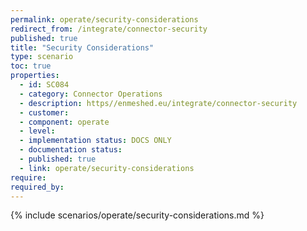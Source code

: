 ```yaml
---
permalink: operate/security-considerations
redirect_from: /integrate/connector-security
published: true
title: "Security Considerations"
type: scenario
toc: true
properties:
  - id: SC084
  - category: Connector Operations
  - description: https//enmeshed.eu/integrate/connector-security
  - customer:
  - component: operate
  - level:
  - implementation status: DOCS ONLY
  - documentation status:
  - published: true
  - link: operate/security-considerations
require:
required_by:
---
```


{% include scenarios/operate/security-considerations.md %}
